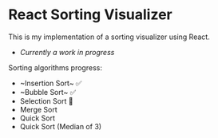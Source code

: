 # React Sorting Visualizer
This is my implementation of a sorting visualizer using React. 
- _Currently a work in progress_

Sorting algorithms progress:
- ~Insertion Sort~ ✅
- ~Bubble Sort~ ✅
- Selection Sort 🔘
- Merge Sort
- Quick Sort
- Quick Sort (Median of 3)
